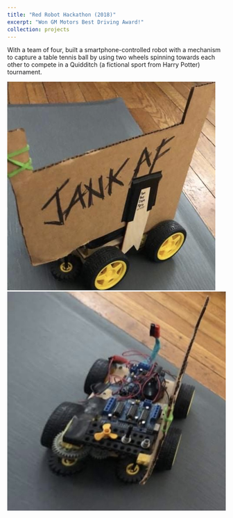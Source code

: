 ```yaml
---
title: "Red Robot Hackathon (2018)"
excerpt: "Won GM Motors Best Driving Award!"
collection: projects
---
```


With a team of four, built a smartphone-controlled robot with a mechanism to capture a table tennis ball by using two wheels spinning towards each other to compete in a Quidditch (a fictional sport from Harry Potter) tournament.

![picture of our robot](./IMG_7393.jpg)
![another picture of our robot](./IMG_7394.jpg)